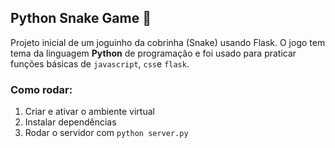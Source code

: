 ## Python Snake Game 🐍

Projeto inicial de um joguinho da cobrinha (Snake) usando Flask.
O jogo tem tema da linguagem **Python** de programação e foi usado para praticar funções básicas de `javascript`, `css`e `flask`.

### Como rodar:

1. Criar e ativar o ambiente virtual
2. Instalar dependências
3. Rodar o servidor com `python server.py`